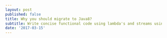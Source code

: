 ```yaml
---
layout: post
published: false
title: Why you should migrate to Java8?
subtitle: Write concise functional code using lambda's and streams using Java 8 
date: '2017-03-15'
---
```


